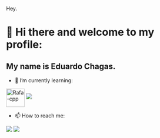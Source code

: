 Hey.

# 👋 Hi there and welcome to my profile:
## My name is Eduardo Chagas.

- 🌱 I’m currently learning:
<img align="center" alt="Rafa-cpp" height="50" width="50" src="https://cdn.jsdelivr.net/gh/devicons/devicon/icons/c/c-original.svg"  />
<img src="https://cdn.jsdelivr.net/gh/devicons/devicon/icons/java/java-original-wordmark.svg" />


- 📫 How to reach me: 
<div>
<a href="https://www.instagram.com/educhagas_00" target="_blank"><img src="https://img.shields.io/badge/-Instagram-%23E4405F?style=for-the-badge&logo=instagram&logoColor=white" target="_blank"></a>
<a href = "mailto:educhagas00@gmail.com"><img src="https://img.shields.io/badge/Gmail-D14836?style=for-the-badge&logo=gmail&logoColor=white" target="_blank"></a>   
</div>
